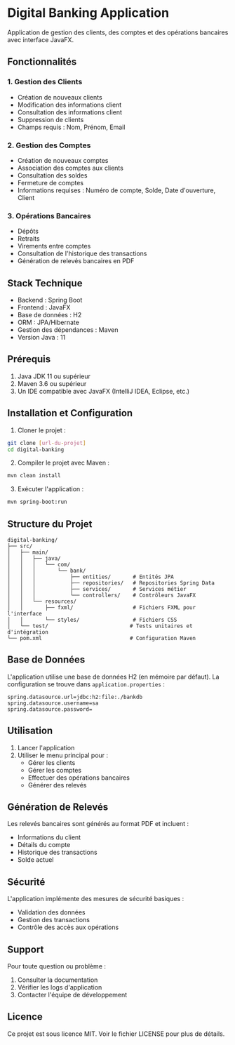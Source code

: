 # Digital Banking Application

Application de gestion des clients, des comptes et des opérations bancaires avec interface JavaFX.

## Fonctionnalités

### 1. Gestion des Clients
- Création de nouveaux clients
- Modification des informations client
- Consultation des informations client
- Suppression de clients
- Champs requis : Nom, Prénom, Email

### 2. Gestion des Comptes
- Création de nouveaux comptes
- Association des comptes aux clients
- Consultation des soldes
- Fermeture de comptes
- Informations requises : Numéro de compte, Solde, Date d'ouverture, Client

### 3. Opérations Bancaires
- Dépôts
- Retraits
- Virements entre comptes
- Consultation de l'historique des transactions
- Génération de relevés bancaires en PDF

## Stack Technique
- Backend : Spring Boot
- Frontend : JavaFX
- Base de données : H2
- ORM : JPA/Hibernate
- Gestion des dépendances : Maven
- Version Java : 11

## Prérequis
1. Java JDK 11 ou supérieur
2. Maven 3.6 ou supérieur
3. Un IDE compatible avec JavaFX (IntelliJ IDEA, Eclipse, etc.)

## Installation et Configuration

1. Cloner le projet :
```bash
git clone [url-du-projet]
cd digital-banking
```

2. Compiler le projet avec Maven :
```bash
mvn clean install
```

3. Exécuter l'application :
```bash
mvn spring-boot:run
```

## Structure du Projet

```
digital-banking/
├── src/
│   ├── main/
│   │   ├── java/
│   │   │   └── com/
│   │   │       └── bank/
│   │   │           ├── entities/       # Entités JPA
│   │   │           ├── repositories/   # Repositories Spring Data
│   │   │           ├── services/       # Services métier
│   │   │           └── controllers/    # Contrôleurs JavaFX
│   │   └── resources/
│   │       ├── fxml/                   # Fichiers FXML pour l'interface
│   │       └── styles/                 # Fichiers CSS
│   └── test/                          # Tests unitaires et d'intégration
└── pom.xml                            # Configuration Maven
```

## Base de Données

L'application utilise une base de données H2 (en mémoire par défaut). La configuration se trouve dans `application.properties` :

```properties
spring.datasource.url=jdbc:h2:file:./bankdb
spring.datasource.username=sa
spring.datasource.password=
```

## Utilisation

1. Lancer l'application
2. Utiliser le menu principal pour :
   - Gérer les clients
   - Gérer les comptes
   - Effectuer des opérations bancaires
   - Générer des relevés

## Génération de Relevés

Les relevés bancaires sont générés au format PDF et incluent :
- Informations du client
- Détails du compte
- Historique des transactions
- Solde actuel

## Sécurité

L'application implémente des mesures de sécurité basiques :
- Validation des données
- Gestion des transactions
- Contrôle des accès aux opérations

## Support

Pour toute question ou problème :
1. Consulter la documentation
2. Vérifier les logs d'application
3. Contacter l'équipe de développement

## Licence

Ce projet est sous licence MIT. Voir le fichier LICENSE pour plus de détails.
